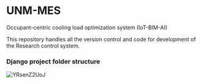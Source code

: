 # UNM-MES
Occupant-centric cooling load optimization system (IoT-BIM-AI)

This repository handles all the version control and code for development of the Research control system.

### Django project folder structure
![YRsenZ2UoJ](https://user-images.githubusercontent.com/46814008/84444640-d2bce500-ac74-11ea-8a0c-490fe9a1ba87.png)
